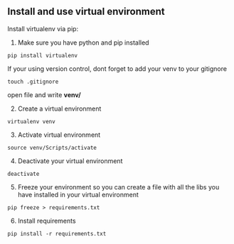 ## Install and use virtual environment

Install virtualenv via pip:

1. Make sure you have python and pip installed
```
pip install virtualenv
```
If your using version control, dont forget to add your venv to your gitignore
```
touch .gitignore
```
open file and write 
**venv/**

2. Create a virtual environment
```
virtualenv venv
```
3. Activate virtual environment
```
source venv/Scripts/activate
```
4. Deactivate your virtual environment
```
deactivate
```
5. Freeze your environment so you can create a file with all the libs you have installed in your virtual environment
```
pip freeze > requirements.txt
```
6. Install requirements
```
pip install -r requirements.txt
```
